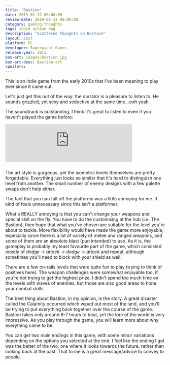 ```yaml
---
title: "Bastion"
date: 2019-01-12 00:00:00 
review-date: 2019-01-12 00:00:00 
category: gaming-thoughts
tags: indie action rpg
description: "Scattered thoughts on Bastion"
layout: post
platform: PC
developer: Supergiant Games
release-year: 2011
box-art: images/bastion.jpg
box-art-desc: Bastion art
spoilers: 
---
```

This is an indie game from the early 2010s that I've been meaning to play ever since it came out.

Let's just get this out of the way: the narrator is a pleasure to listen to. He sounds grizzled, yet sexy and seductive at the same time...ooh yeah.

The soundtrack is outstanding, I think it's great to listen to even if you haven't played the game before:

<div class="content-container">
    <iframe style="margin-bottom: 10px; border: 0; width: 400px; height: 120px;" src="https://bandcamp.com/EmbeddedPlayer/album=503501171/size=large/bgcol=333333/linkcol=e99708/tracklist=false/artwork=small/transparent=true/" seamless><a href="http://supergiantgames.bandcamp.com/album/bastion-original-soundtrack">Bastion: Original Soundtrack by Darren Korb</a></iframe>
</div>

The art style is gorgeous, yet the isometric levels themselves are pretty forgettable. Everything just looks so similar that it's hard to distinguish one level from another. The small number of enemy designs with a few palette swaps don't help either.

The fact that you can fall off the platforms was a little annoying for me. It kind of feels unnecessary since this isn't a platformer.

What's REALLY annoying is that you can't change your weapons and special skill on the fly. You have to do the customising at the hub (i.e. The Bastion), then hope that what you've chosen are suitable for the level you're about to tackle. More flexibility would have made the game more enjoyable, especially since there is a lot of variety of melee and ranged weapons, and some of them are an absolute blast (pun intended) to use. As it is, the gameplay is probably my least favourite part of the game, which consisted mostly of _dodge -> attack -> dodge -> attack_ and repeat, although sometimes you'll need to block with your shield as well.

There are a few on-rails levels that were quite fun to play (trying to think of positives here). The weapon challenges were somewhat enjoyable too, if you're not trying to get the highest prize. I didn't spend too much time on the levels with waves of enemies, but those are also good areas to hone your combat skills.

The best thing about Bastion, in my opinion, is the story. A great disaster called the Calamity occurred which wiped out most of the land, and you'll be trying to put everything back together over the course of the game. Bastion takes only around 6-7 hours to beat, yet the lore of the world is very impressive. As you play through the game, you will learn more about why everything came to be.

You can get two main endings in this game, with some minor variations depending on the options you selected at the end. I feel like the ending I got was the better of the two, one where it looks towards the future, rather than looking back at the past. That to me is a great message/advice to convey to people.